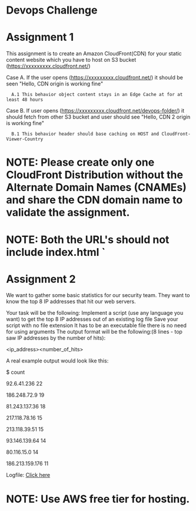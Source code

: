 # Devops Challenge

# Assignment 1

This assignment is to create an Amazon CloudFront(CDN) for your static content website which you have to host on S3 bucket (https://xxxxxxxxx.cloudfront.net/)

Case A. If the user opens (https://xxxxxxxxx.cloudfront.net/) it should be seen "Hello, CDN origin is working fine"

      A.1 This behavior object content stays in an Edge Cache at for at least 48 hours 

Case B. If user opens (https://xxxxxxxxx.cloudfront.net/devops-folder/) it should fetch from other S3 bucket and user should see "Hello, CDN 2 origin is working fine"

      B.1 This behavior header should base caching on HOST and CloudFront-Viewer-Country

# NOTE: Please create only one CloudFront Distribution without the Alternate Domain Names (CNAMEs) and share the CDN domain name to validate the assignment.

# NOTE: Both the URL's should not include index.html `

# Assignment 2

We want to gather some basic statistics for our security team. They want to know the top 8 IP addresses that hit our web servers.

Your task will be the following:
Implement a script (use any language you want) to get the top 8 IP addresses out of an existing log file
Save your script with no file extension
It has to be an executable file
there is no need for using arguments
The output format will be the following:(8 lines - top saw IP addresses by the number of hits):

<ip_address><space><number_of_hits>

A real example output would look like this:

$ count

92.6.41.236 22

186.248.72.9 19

81.243.137.36 18

217.118.78.16 15

213.118.39.51 15

93.146.139.64 14

80.116.15.0 14

186.213.159.176 11

Logfile: [Click here](https://github.com/bluestacks/dev-ops-challenge/blob/master/logfile)

# NOTE: Use AWS free tier for hosting.

